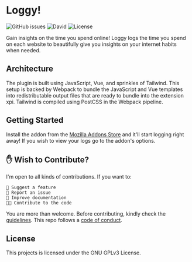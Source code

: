 # Loggy!

![GitHub issues](https://img.shields.io/github/issues-raw/kl13nt/loggy)
![David](https://img.shields.io/david/kl13nt/loggy)
![License](https://img.shields.io/github/license/kl13nt/loggy)

Gain insights on the time you spend online! Loggy logs the time you spend on
each website to beautifully give you insights on your internet habits when
needed.

## Architecture

The plugin is built using JavaScript, Vue, and sprinkles of Tailwind. This setup is
backed by Webpack to bundle the JavaScript and Vue templates into redistributable output files
that are ready to bundle into the extension xpi. Tailwind is compiled using
PostCSS in the Webpack pipeline.

## Getting Started

Install the addon from the [Mozilla Addons Store](https://addons.mozilla.org)
and it'll start logging right away! If you wish to view your logs go to the addon's options.

## ✋ Wish to Contribute?

I'm open to all kinds of contributions. If you want to:

```
🤔 Suggest a feature
🐛 Report an issue
📖 Improve documentation
👩‍💻 Contribute to the code
```

You are more than welcome. Before contributing, kindly check the [guidelines](./CONTRIBUTING.md). This repo follows a [code of conduct](/CODE_OF_CONDUCT.md).

## License

This projects is licensed under the GNU GPLv3 License.
